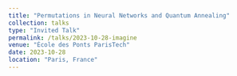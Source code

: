 ```yaml
---
title: "Permutations in Neural Networks and Quantum Annealing"
collection: talks
type: "Invited Talk"
permalink: /talks/2023-10-28-imagine
venue: "École des Ponts ParisTech"
date: 2023-10-28
location: "Paris, France"
---
```

